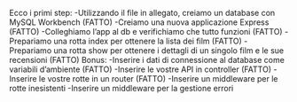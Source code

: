 Ecco i primi step:
-Utilizzando il file in allegato, creiamo un database con MySQL Workbench (FATTO)
-Creiamo una nuova applicazione Express (FATTO)
-Colleghiamo l’app al db e verifichiamo che tutto funzioni (FATTO)
-Prepariamo una rotta index per ottenere la lista dei film (FATTO)
-Prepariamo una rotta show per ottenere i dettagli di un singolo film e le sue recensioni (FATTO)
Bonus:
-Inserire i dati di connessione al database come variabili d’ambiente (FATTO)
-Inserire le vostre API in controller (FATTO)
-Inserire le vostre rotte in un router (FATTO)
-Inserire un middleware per le rotte inesistenti
-Inserire un middleware per la gestione errori